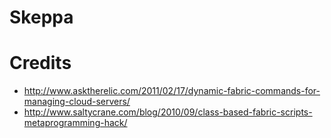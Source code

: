 # Skeppa


# Credits
- http://www.asktherelic.com/2011/02/17/dynamic-fabric-commands-for-managing-cloud-servers/
- http://www.saltycrane.com/blog/2010/09/class-based-fabric-scripts-metaprogramming-hack/
